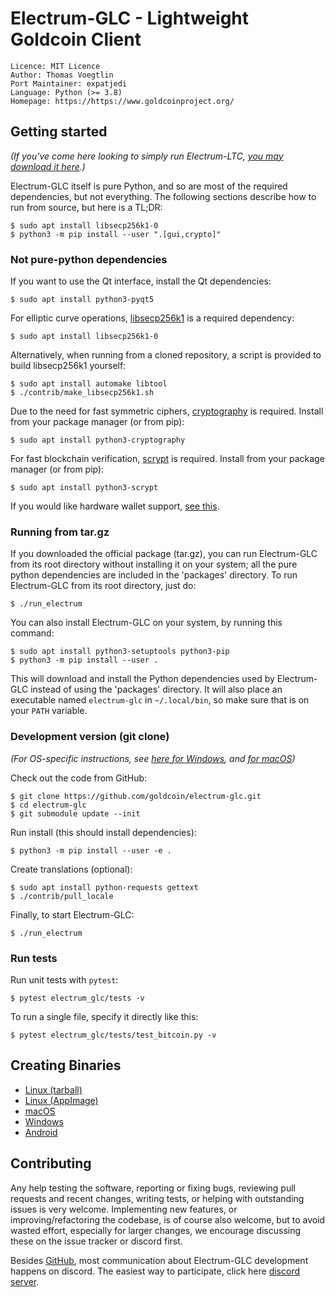 # Electrum-GLC - Lightweight Goldcoin Client

```
Licence: MIT Licence
Author: Thomas Voegtlin
Port Maintainer: expatjedi
Language: Python (>= 3.8)
Homepage: https://https://www.goldcoinproject.org/
```


## Getting started

_(If you've come here looking to simply run Electrum-LTC,
[you may download it here](https://www.goldcoinproject.org/downloads.html).)_

Electrum-GLC itself is pure Python, and so are most of the required dependencies,
but not everything. The following sections describe how to run from source, but here
is a TL;DR:

```
$ sudo apt install libsecp256k1-0
$ python3 -m pip install --user ".[gui,crypto]"
```

### Not pure-python dependencies

If you want to use the Qt interface, install the Qt dependencies:
```
$ sudo apt install python3-pyqt5
```

For elliptic curve operations,
[libsecp256k1](https://github.com/bitcoin-core/secp256k1)
is a required dependency:
```
$ sudo apt install libsecp256k1-0
```

Alternatively, when running from a cloned repository, a script is provided to build
libsecp256k1 yourself:
```
$ sudo apt install automake libtool
$ ./contrib/make_libsecp256k1.sh
```

Due to the need for fast symmetric ciphers,
[cryptography](https://github.com/pyca/cryptography) is required.
Install from your package manager (or from pip):
```
$ sudo apt install python3-cryptography
```

For fast blockchain verification,
[scrypt](https://github.com/holgern/py-scrypt) is required.
Install from your package manager (or from pip):
```
$ sudo apt install python3-scrypt
```

If you would like hardware wallet support,
[see this](https://github.com/spesmilo/electrum-docs/blob/master/hardware-linux.rst).


### Running from tar.gz

If you downloaded the official package (tar.gz), you can run
Electrum-GLC from its root directory without installing it on your
system; all the pure python dependencies are included in the 'packages'
directory. To run Electrum-GLC from its root directory, just do:
```
$ ./run_electrum
```

You can also install Electrum-GLC on your system, by running this command:
```
$ sudo apt install python3-setuptools python3-pip
$ python3 -m pip install --user .
```

This will download and install the Python dependencies used by
Electrum-GLC instead of using the 'packages' directory.
It will also place an executable named `electrum-glc` in `~/.local/bin`,
so make sure that is on your `PATH` variable.


### Development version (git clone)

_(For OS-specific instructions, see [here for Windows](contrib/build-wine/README_windows.md),
and [for macOS](contrib/osx/README_macos.md))_

Check out the code from GitHub:
```
$ git clone https://github.com/goldcoin/electrum-glc.git
$ cd electrum-glc
$ git submodule update --init
```

Run install (this should install dependencies):
```
$ python3 -m pip install --user -e .
```

Create translations (optional):
```
$ sudo apt install python-requests gettext
$ ./contrib/pull_locale
```

Finally, to start Electrum-GLC:
```
$ ./run_electrum
```

### Run tests

Run unit tests with `pytest`:
```
$ pytest electrum_glc/tests -v
```

To run a single file, specify it directly like this:
```
$ pytest electrum_glc/tests/test_bitcoin.py -v
```

## Creating Binaries

- [Linux (tarball)](contrib/build-linux/sdist/README.md)
- [Linux (AppImage)](contrib/build-linux/appimage/README.md)
- [macOS](contrib/osx/README.md)
- [Windows](contrib/build-wine/README.md)
- [Android](contrib/android/Readme.md)


## Contributing

Any help testing the software, reporting or fixing bugs, reviewing pull requests
and recent changes, writing tests, or helping with outstanding issues is very welcome.
Implementing new features, or improving/refactoring the codebase, is of course
also welcome, but to avoid wasted effort, especially for larger changes,
we encourage discussing these on the issue tracker or discord first.

Besides [GitHub](https://github.com/goldcoin/electrum-glc),
most communication about Electrum-GLC development happens on discord.
The easiest way to participate, click here [discord server](https://discord.me/goldcoin).
